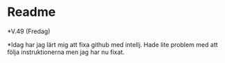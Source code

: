 
# Readme

*V.49 (Fredag)

*Idag har jag lärt mig att fixa github med intellj.
Hade lite problem med att följa instruktionerna men jag har nu fixat.

